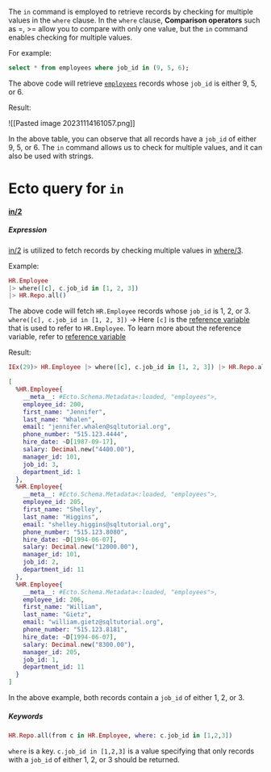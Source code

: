 
The `in` command is employed to retrieve records by checking for multiple values in the `where` clause. In the `where` clause, **Comparison operators** such as =, >= allow you to compare with only one value, but the  `in` command enables checking for multiple values.

For example:

``` SQL
select * from employees where job_id in (9, 5, 6);
```

The above code will retrieve [`employees`](01.%20Introduction)  records whose `job_id` is either 9, 5, or 6.

Result:

![[Pasted image 20231114161057.png]]

In the above table, you can observe that all records have a `job_id` of either 9, 5, or 6. The `in` command allows us to check for multiple values, and it can also be used with strings.

# Ecto query for `in`

#### [in/2]( [in/2](https://hexdocs.pm/ecto/Ecto.Query.API.html#in/2))

##### Expression

[in/2](https://hexdocs.pm/ecto/Ecto.Query.API.html#in/2) is utilized to fetch records by checking multiple values in [where/3](https://hexdocs.pm/ecto/Ecto.Query.html#where/3).

Example:

``` Elixir
HR.Employee 
|> where([c], c.job_id in [1, 2, 3]) 
|> HR.Repo.all()
```

The above code will fetch `HR.Employee` records whose `job_id` is 1, 2, or 3. 
`where([c], c.job_id in [1, 2, 3])` -> Here `[c]` is the [reference variable](02.%20Aliases%20in%20Ecto) that is used to refer to `HR.Employee`.  To learn more about the reference variable, refer to [reference variable](https://chat.openai.com/c/02.%20Aliases%20in%20Ecto)


Result:
```Elixir
IEx(29)> HR.Employee |> where([c], c.job_id in [1, 2, 3]) |> HR.Repo.all()

[
  %HR.Employee{
    __meta__: #Ecto.Schema.Metadata<:loaded, "employees">,
    employee_id: 200,
    first_name: "Jennifer",
    last_name: "Whalen",
    email: "jennifer.whalen@sqltutorial.org",
    phone_number: "515.123.4444",
    hire_date: ~D[1987-09-17],
    salary: Decimal.new("4400.00"),
    manager_id: 101,
    job_id: 3,
    department_id: 1
  },
  %HR.Employee{
    __meta__: #Ecto.Schema.Metadata<:loaded, "employees">,
    employee_id: 205,
    first_name: "Shelley",
    last_name: "Higgins",
    email: "shelley.higgins@sqltutorial.org",
    phone_number: "515.123.8080",
    hire_date: ~D[1994-06-07],
    salary: Decimal.new("12000.00"),
    manager_id: 101,
    job_id: 2,
    department_id: 11
  },
  %HR.Employee{
    __meta__: #Ecto.Schema.Metadata<:loaded, "employees">,
    employee_id: 206,
    first_name: "William",
    last_name: "Gietz",
    email: "william.gietz@sqltutorial.org",
    phone_number: "515.123.8181",
    hire_date: ~D[1994-06-07],
    salary: Decimal.new("8300.00"),
    manager_id: 205,
    job_id: 1,
    department_id: 11
  }
]
```

In the above example, both records contain a `job_id` of either 1, 2, or 3.

##### Keywords

``` Elixir
HR.Repo.all(from c in HR.Employee, where: c.job_id in [1,2,3])  
```

`where` is a key.  `c.job_id in [1,2,3]` is a value specifying that only records with a `job_id` of either 1, 2, or 3 should be returned.